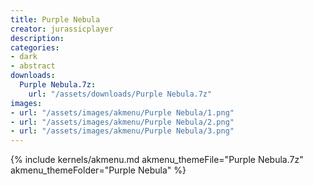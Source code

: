 ```yaml
---
title: Purple Nebula
creator: jurassicplayer
description: 
categories:
- dark
- abstract
downloads:
  Purple Nebula.7z:
    url: "/assets/downloads/Purple Nebula.7z"
images:
- url: "/assets/images/akmenu/Purple Nebula/1.png"
- url: "/assets/images/akmenu/Purple Nebula/2.png"
- url: "/assets/images/akmenu/Purple Nebula/3.png"
---
```


{% include kernels/akmenu.md akmenu_themeFile="Purple Nebula.7z" akmenu_themeFolder="Purple Nebula" %}
